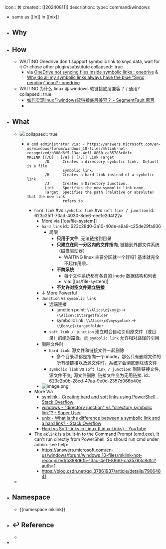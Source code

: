 icon:: ⌘
created:: [[20240811]]
description:: 
type:: command/windows

  - same as [[ln]] in [[nix]]
- ## Why
- ## How
  - WAITING Onedrive don't support symbolic link to snyc data, wait for it Or chose other plugin/substitute
    collapsed:: true
    - via [OneDrive not syncing files inside symbolic links : onedrive](https://www.reddit.com/r/onedrive/comments/amq38m/onedrive_not_syncing_files_inside_symbolic_links/) & [Why do all my symbolic links always have the blue "Sync pending" icon? : onedrive](https://www.reddit.com/r/onedrive/comments/k82lav/why_do_all_my_symbolic_links_always_have_the_blue/)
  - WAITING 为什么 linux 与 windows 软链接底层兼容？ / 通用?
    collapsed:: true
    - [如何实现linux与windows软链接底层兼容？ - SegmentFault 思否](https://segmentfault.com/q/1010000007544629)
    -
- ## What
  - ![](https://raw.githack.com/bGZo/assets/dev/2024/image_1648108822570_0.png)
    collapsed:: true
    - ```shell
      # cmd administrator via: - https://answers.microsoft.com/en-us/windows/forum/windows_10-files/mklink-not-recognized/b388d6f5-13ac-4ef1-8860-ca35783c8dfc
      MKLINK [[/D] | [/H] | [/J]] Link Target
              /D      Creates a directory symbolic link.  Default is a file
                      symbolic link.
              /H      Creates a hard link instead of a symbolic link.
              /J      Creates a Directory Junction.
              Link    Specifies the new symbolic link name.
              Target  Specifies the path (relative or absolute) that the new link
                      refers to.
      ```
      - `hard link` #vs `symbolic link` #vs `soft link / junction`
        id:: 623c25ff-70ad-4030-8de6-eee1e2d4f22a
        - More via [[os/file-system]]
        - `hard link`
          id:: 623c28d0-3a10-40de-a9a9-c25de29fa936
          - 局限
            - **只用于文件**, 无法链接到目录
            - **只建立在同一分区内的文件指向**, 链接到外部文件系统（磁盘驱动器）
              - WAITING linux 主要分区就一个好吗? 基本就完全不起作用呗...
            - **不跨系统**
              - 每个文件系统都有各自的 inode 数据结构和列表
              - via: [[os/file-system]]
            - **不允许对空文件建立链接**
        - ↓ More Powerful
        - `Junction` vs `symbolic link`
          - 远端连接
            - junction point: `\\Alice\c$\myjp` -> `\\Alice\c$\targetfolder`
            - symbolic link: `\\Alice\c$\mysymlink` -> `\\Bob\c$\targetfolder`
          - `soft link / junction` 建立时会自动引用原文件（或目录）的绝对路径，而 `symbolic link` 允许相对路径的引用
        - 删除文件时
          - `hard link`: 源文件和链接文件一起删除
            - 多个目录项都是指向一个 inode，那么只有删除文件的所有硬链接以及源文件时，系统才会彻底删除该文件
          - `symbolic link` vs `soft link / junction`: 删除链接文件, 源文件不变; 源文件删除, 链接文件变为无用链接.
            id:: 623c2b0b-28cd-47aa-9e0d-2357d066b40d
        - ![image.png](../assets/command/image_1668418659313_0.png)
      - More Via
        - [symlink - Creating hard and soft links using PowerShell - Stack Overflow](https://stackoverflow.com/questions/894430/creating-hard-and-soft-links-using-powershell)
        - [windows - "directory junction" vs "directory symbolic link"? - Super User](https://superuser.com/questions/343074/directory-junction-vs-directory-symbolic-link)
        - [unix - What is the difference between a symbolic link and a hard link? - Stack Overflow](https://stackoverflow.com/questions/185899/what-is-the-difference-between-a-symbolic-link-and-a-hard-link)
        - [Hard vs Soft Links in Linux (Linux Links) - YouTube](https://www.youtube.com/watch?v=4-vye3QFTFo)
      - The `mklink` is s built-in to the Command Prompt (cmd.exe). It can't run directly from PowerShell. So should run cmd under admin. see help:
        - https://answers.microsoft.com/en-us/windows/forum/windows_10-files/mklink-not-recognized/b388d6f5-13ac-4ef1-8860-ca35783c8dfc?auth=1
        - https://blog.csdn.net/qq_37861937/article/details/79064841
  -
- ## Namespace
  - {{namespace mklink}}
- ## ↩ Reference
  -
-